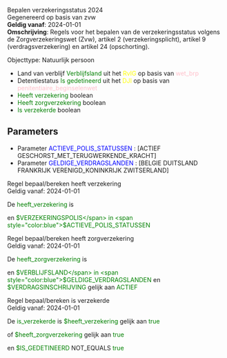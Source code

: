Bepalen verzekeringsstatus 2024 \
Gegenereerd op basis van zvw \
**Geldig vanaf**: 2024-01-01 \
**Omschrijving**: Regels voor het bepalen van de verzekeringsstatus volgens de Zorgverzekeringswet (Zvw), artikel 2 (verzekeringsplicht), artikel 9 (verdragsverzekering) en artikel 24 (opschorting).


Objecttype: Natuurlijk persoon
- Land van verblijf <span style="color:green">Verblijfsland</span> uit het <span style="color:yellow"> RvIG </span> op basis van <span style="color:pink"> wet_brp </span>
- Detentiestatus <span style="color:green">Is gedetineerd</span> uit het <span style="color:yellow"> DJI </span> op basis van <span style="color:pink"> penitentiaire_beginselenwet </span>
- <span style="color:green">Heeft verzekering</span> boolean
- <span style="color:green">Heeft zorgverzekering</span> boolean
- <span style="color:green">Is verzekerde</span> boolean

## Parameters ##
- Parameter <span style="color:blue">ACTIEVE_POLIS_STATUSSEN</span> : [ACTIEF GESCHORST_MET_TERUGWERKENDE_KRACHT]
- Parameter <span style="color:blue">GELDIGE_VERDRAGSLANDEN</span> : [BELGIE DUITSLAND FRANKRIJK VERENIGD_KONINKRIJK ZWITSERLAND]


Regel bepaal/bereken heeft verzekering \
Geldig vanaf: 2024-01-01

De <span style="color: green">heeft_verzekering</span> is

 en <span style="color:green">$VERZEKERINGSPOLIS</span> in 
		<span style="color:blue">$ACTIEVE_POLIS_STATUSSEN</span>



Regel bepaal/bereken heeft zorgverzekering \
Geldig vanaf: 2024-01-01

De <span style="color: green">heeft_zorgverzekering</span> is

 en <span style="color:green">$VERBLIJFSLAND</span> in 
		<span style="color:blue">$GELDIGE_VERDRAGSLANDEN</span>
 en <span style="color:green">$VERDRAGSINSCHRIJVING</span> gelijk aan <span style="color:green">ACTIEF</span>




Regel bepaal/bereken is verzekerde \
Geldig vanaf: 2024-01-01

De <span style="color: green">is_verzekerde</span> is
<span style="color:green">$heeft_verzekering</span> gelijk aan <span style="color:green">true</span>

 of <span style="color:green">$heeft_zorgverzekering</span> gelijk aan <span style="color:green">true</span>



 en <span style="color:green">$IS_GEDETINEERD</span> NOT_EQUALS <span style="color:green">true</span>




